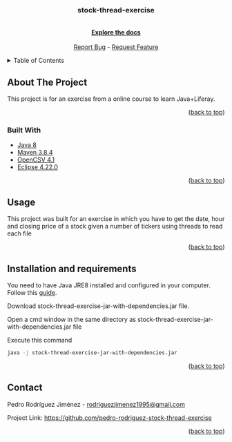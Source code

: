 


<!-- PROJECT LOGO -->
<br />
<div align="center">
 
<h3 align="center">stock-thread-exercise</h3>
  <p align="center">
    <br />
    <a href="https://github.com/pedro-rodriguez-1995/stock-thread-exercise"><strong>Explore the docs</strong></a>
    <br />
    <br />
    <a href="https://github.com/pedro-rodriguez-1995/stock-thread-exercise/issues">Report Bug</a> -
    <a href="https://github.com/pedro-rodriguez-1995stock-thread-exercise/iseissues">Request Feature</a>
  </p>
</div>



<!-- TABLE OF CONTENTS -->
<details>
  <summary>Table of Contents</summary>
  <ol>
    <li>
      <a href="#about-the-project">About The Project</a>
      <ul>
        <li><a href="#built-with">Built With</a></li>
      </ul>
    </li>
    <li><a href="#usage">Usage</a></li>
    <li><a href="#contact">Contact</a></li>
   
  </ol>
</details>



<!-- ABOUT THE PROJECT -->
## About The Project

This project is for an exercise from a online course to learn Java+Liferay.


<p align="right">(<a href="#top">back to top</a>)</p>



### Built With

* [Java 8](https://www.java.com/)
* [Maven 3.8.4](https://maven.apache.org/)
* [OpenCSV 4.1](https://mvnrepository.com/artifact/com.opencsv/opencsv)
* [Eclipse 4.22.0](https://www.eclipse.org/)
<p align="right">(<a href="#top">back to top</a>)</p>



<!-- USAGE EXAMPLES -->
## Usage

This project was built for an exercise in which you have to get the date, hour and closing price of a stock given a number of tickers using threads to read each file


<p align="right">(<a href="#top">back to top</a>)</p>


## Installation and requirements

You need to have Java JRE8 installed and configured in your computer. Follow this <a href="https://docs.oracle.com/javase/8/docs/technotes/guides/install/install_overview.html">guide</a>. 

Download stock-thread-exercise-jar-with-dependencies.jar file.

Open a cmd window in the same directory as stock-thread-exercise-jar-with-dependencies.jar file

Execute this command
```bash
java -j stock-thread-exercise-jar-with-dependencies.jar
```

<p align="right">(<a href="#top">back to top</a>)</p>




<!-- CONTACT -->
## Contact

Pedro Rodríguez Jiménez - rodriguezjimenez1995@gmail.com


Project Link: https://github.com/pedro-rodriguez-stock-thread-exercise

<p align="right">(<a href="#top">back to top</a>)</p>








